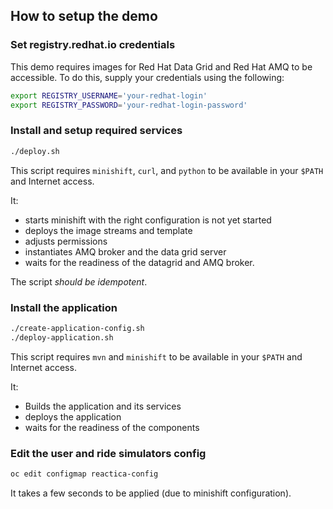 ## How to setup the demo

### Set registry.redhat.io credentials

This demo requires images for Red Hat Data Grid and Red Hat AMQ to be accessible. To do this, supply your credentials using the following:

```bash
export REGISTRY_USERNAME='your-redhat-login'
export REGISTRY_PASSWORD='your-redhat-login-password'
```

### Install and setup required services

```bash
./deploy.sh
```

This script requires `minishift`, `curl`, and `python` to be available in your `$PATH` and Internet access.

It:

* starts minishift with the right configuration is not yet started
* deploys the image streams and template
* adjusts permissions
* instantiates AMQ broker and the data grid server
* waits for the readiness of the datagrid and AMQ broker.

The script _should be idempotent_.


### Install the application

```bash
./create-application-config.sh
./deploy-application.sh
```

This script requires `mvn` and `minishift` to be available in your `$PATH` and Internet access.

It:

* Builds the application and its services
* deploys the application
* waits for the readiness of the components

### Edit the user and ride simulators config

```bash
oc edit configmap reactica-config
```

It takes a few seconds to be applied (due to minishift configuration).
